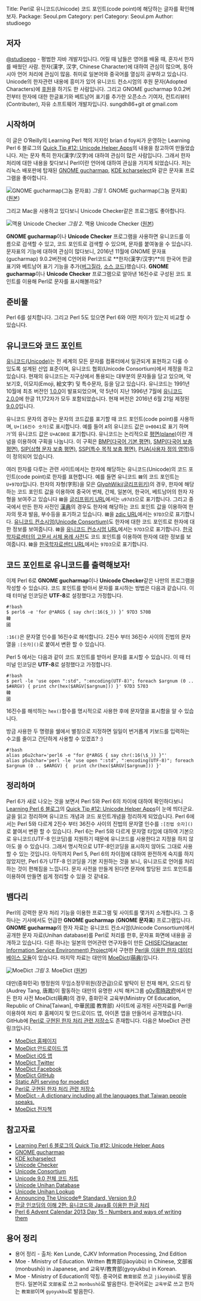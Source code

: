 Title:    Perl로 유니코드(Unicode) 코드 포인트(code point)에 해당하는 글자를 확인해보자.
Package:  Seoul.pm
Category: perl
Category: Seoul.pm
Author:   studioego

저자
-----

[@studioego][twitter-studioego] - 평범한 자바 개발자입니다.
어릴 때 남들은 영어를 배울 때, 혼자서 한자를 배웠던 사람.
한자(漢字, 汉字, Chinese Character)에 대하여 관심이 많으며, 동아시아 언어 처리에 관심이 많음.
취미로 일본어와 중국어를 열심히 공부하고 있습니다.
Unicode의 한자관련 내용에 흥미가 있어 유니코드 컨소시엄의 후원 문자(Adopted Characters)에 [후원][unicode-adoption]을 하기도 한 사람입니다.
그리고 GNOME gucharmap 9.0.2버전부터 한자에 대한 한글표기와 베트남어 표기를 추가한 오픈소스 기여자, 컨트리뷰터(Contributer), 자유 소프트웨어 개발자입니다.
sungdh86+git _at_ gmail.com


시작하며
---------

이 글은 O’Reilly의 Learning Perl 책의 저자인 brian d foy씨가 운영하는 Learning Perl 6 블로그의
[Quick Tip #12: Unicode Helper Apps][home-lp6-quicktip-12]의 내용을 참고하여 만들었습니다.
저는 문자 특히 한자(漢字/汉字)에 대하여 관심이 많은 사람입니다.
그래서 한자 처리에 대한 내용을 찾다보니 Perl이란 언어에 대하여 관심을 가지게 되었습니다.
저는 리눅스 배포판에 탑재된 [GNOME gucharmap][gucharmap], [KDE kcharselect][kcharselect]와 같은 문자표 프로그램을 좋아합니다.

![GNOME gucharmap(그놈 문자표)][img-1-resize]
*그림 1.* GNOME gucharmap(그놈 문자표) ([원본][img-1])

그리고 Mac을 사용하고 있다보니 Unicode Checker같은 프로그램도 좋아합니다.

![맥용 Unicode Checker][img-2-resize]
*그림 2.* 맥용 Unicode Checker ([원본][img-2])

**GNOME gucharmap**이나 **Unicode Checker** 프로그램을 사용하면 유니코드를
이름으로 검색할 수 있고, 코드 포인트로 검색할 수 있으며, 문자를 붙여놓을 수 있습니다.
문자표의 기능에 대하여 관심이 많다보니, 2016년 11월에 GNOME 문자표(gucharmap) 9.0.2버전에
C언어와 Perl코드로 **한자(漢字/汉字)**의 한국어 한글 표기와 베트남어 표기 기능을
추가([버그질라][gucharmap-patch-bug], [소스 코드][gucharmap-patch-source])했습니다.
**GNOME gucharmap**이나 **Unicode Checker** 프로그램으로 알아낸
16진수로 구성된 코드 포인트를 이용해 Perl로 문자를 표시해볼까요?


준비물
-------

Perl 6를 설치합니다.
그리고 Perl 5도 있으면 Perl 6와 어떤 차이가 있는지 비교할 수 있습니다.


유니코드와 코드 포인트
-----------------------

[유니코드(Unicode)][wiki-unicode]는 전 세계의 모든 문자를 컴퓨터에서 일관되게 표현하고 다룰 수 있도록 설계된 산업 표준이며,
유니코드 협회(Unicode Consortium)에서 제정을 하고 있습니다.
현재의 유니코드는 지구상에서 통용되는 대부분의 문자들을 담고 있으며,
악보기호, 이모지(Emoji, 絵文字) 및 특수문자, 등을 담고 있습니다.
유니코드는 1991년 10월에 최초 버전인 [1.0.0][unicode-ver-1.0.0]이 발표되었으며,
약 5년이 지난 1996년 7월에 [유니코드 2.0.0][unicode-ver-2.0.0]에 한글 11,172자가 모두 포함되었습니다.
현재 버전은 2016년 6월 21일 제정된 [9.0.0][unicode-ver-9.0.0]입니다.

유니코드 문자의 경우는 문자의 코드값를 표기할 때 코드 포인트(code point)를 사용하며, `U+[16진수 숫자]`로 표시합니다.
예를 들어 `A`의 유니코드 값은 `U+0041`로 표기 하며 `가`’의 유니코드 값은 `U+AC00로` 표기합니다.
유니코드는 논리적으로 [평면(plane)][wiki-unicode-plane]이란 개념을 이용하여 구획을 나눕니다.
이 구획은 [BMP(다국어 기본 평면)][wiki-unicode-plane-bmp], [SMP(다국어 보충 평면)][wiki-unicode-plane-smp],
[SIP(상형 문자 보충 평면)][wiki-unicode-plane-sip], [SSP(특수 목적 보충 평면)][wiki-unicode-plane-ssp],
[PUA(사용자 정의 영역)][wiki-unicode-plane-pua]등이 정의되어 있습니다.

여러 한자를 다루는 관련 사이트에서는 한자에 해당하는 유니코드(Unicode)의 코드 포인트(code point)로 한자를 표현합니다.
예를 들면 유니코드 `韓`의 코드 포인트는 `U+97D3`입니다.
한자의 자형(字形)을 모은 [GlyphWiki(글리프위키)][glyphwiki]의 경우,
한자에 해당하는 코드 포인트 값을 이용하여 중국어 번체, 간체, 일본어, 한국어, 베트남어의 한자 자형을 보여주고 있습니다
`韓`을 [글리프위키 URL][glyphwiki-u97d3]에서는 `u97d3`으로 표기합니다.
그리고 중국에서 만든 한자 사전인 [漢典][zdic]의 경우도 한자에 해당하는 코드 포인트 값을 이용하여 한자의 뜻과 발음, 부수등을 표기하고 있습니다.
`韓`을 [zdic URL][zdic-u97d3]에서는 `97D3`으로 표기합니다.
[유니코드 컨소시엄(Unicode Consortium)][unicode]도 한자에 대한 코드 포인트로 한자에 대한 정보를 보여줍니다.
`韓`을 [유니코드 컨소시엄 URL][unicode-u97d3]에서는 `97D3`으로 표기합니다.
[한국학자료센터의 고문서 서체 용례 사전][kostma-segment]도 코드 포인트를 이용하여 한자에 대한 정보를 보여줍니다.
`韓`을 [한국학자료센터 URL][kostma-segment-u97d3]에서는 `97D3`으로 표기합니다.


코드 포인트로 유니코드를 출력해보자!
-------------------------------------

이제 Perl 6로 **GNOME gucharmap**이나 **Unicode Checker**같은 나만의 프로그램을 작성할 수 있습니다.
코드 포인트를 받아서 문자를 표시하는 방법은 다음과 같습니다.
이 때 터미널 인코딩은 **UTF-8**로 설정했다고 가정합니다.

    #!bash
    $ perl6 -e 'for @*ARGS { say chr(:16($_)) }’ 97D3 570B
    韓
    國

`:16()`은 문자열 인수를 16진수로 해석합니다.
2진수 부터 36진수 사이의 진법의 문자열을 `:[숫자]()`로 붙여서 변환 할 수 있습니다.

Perl 5 에서는 다음과 같이 코드 포인트를 받아서 문자를 표시할 수 있습니다.
이 때 터미널 인코딩은 **UTF-8**로 설정했다고 가정합니다.

    #!bash
    $ perl -le 'use open ":std", ":encoding(UTF-8)"; foreach $argnum (0 .. $#ARGV) { print chr(hex($ARGV[$argnum])) }' 97D3 5703
    韓
    國

16진수를 해석하는 `hex()`함수를 명시적으로 사용한 후에 문자열을 표시함을 알 수 있습니다.

방금 사용한 두 명령을 쉘에서 별칭으로 지정하면
일일이 번거롭게 키보드를 입력하는 수고를 줄이고 간단하게 사용할 수 있겠죠? :)

    #!bash
    alias p6u2char='perl6 -e "for @*ARGS { say chr(:16(\$_)) }"'
    alias p5u2char='perl -le 'use open ":std", ":encoding(UTF-8)"; foreach $argnum (0 .. $#ARGV) {  print chr(hex($ARGV[$argnum])) }'


정리하며
---------

Perl 6가 새로 나오는 것을 보면서 Perl 5와 Perl 6의 차이에 대하여 확인하다보니
[Learning Perl 6 블로그][home-lp6]의 [Quick Tip #12: Unicode Helper Apps][home-lp6-quicktip-12]이 눈에 띄더군요.
글을 읽고 정리하며 유니코드 개념과 코드 포인트개념을 정리하게 되었습니다.
Perl 6에서는 Perl 5와 다르게 2진수 부터 36진수 사이의 진법의 문자열 인수를 `:[진법 숫자]()`로 붙여서 변환 할 수 있습니다.
Perl 6는 Perl 5와 다르게 문자열 타입에 대하여 기본으로 유니코드(UTF-8 인코딩)를 지원하기 때문에
유니코드를 사용한다고 지정을 하지 않아도 쓸 수 있습니다.
그래서 명시적으로 UTF-8인코딩을 표시하지 않아도 그대로 사용 할 수 있는 것입니다.
아직까지 Perl 5, Perl 6의 차이점에 대하여 완전하게 숙지를 하지 않았지만,
Perl 6가 UTF-8 인코딩을 기본 지원하는 것을 보니, 유니코드로 언어를 처리하는 것이 편해짐을 느낍니다.
문자 사전을 만들게 된다면 문자에 할당된 코드 포인트를 이용하여 만들면 쉽게 정리할 수 있을 것 같네요.


뱀다리
-------

Perl의 강력한 문자 처리 기능을 이용한 프로그램 및 사이트를 몇가지 소개합니다.
그 중 하나는 기사에서도 언급한 **GNOME gucharmap** (**GNOME 문자표**) 프로그램입니다.
**GNOME gucharmap**의 한자 자료는 유니코드 컨소시엄(Unicode Consortium)에서
공개한 문자 자료(Unihan database)를 Perl로 처리를 한후, 문자표 화면에 내용을 공개하고 있습니다.
다른 하나는 일본의 언어관련 연구자들이 만든 [CHISE(CHaracter Information Service Environment) Project][chise]에서
구현한 [Perl을 이용한 한자 데이터베이스 모듈][chise-perl]이 있습니다.
마지막 차료는 대만의 [MoeDict(萌典)][moedict]입니다.

![MoeDict][img-3-resize]
*그림 3.* MoeDict ([원본][img-3])

대만(중화민국) 행정원의 무임소정무위원(장관급)으로 발탁이 된 천재 해커, 오드리 탕(Audrey Tang, 唐鳳)이 활동하는
대만의 유명한 시빅 해커그룹 [g0v零時政府][g0v]에서 만든 한자 사전 MoeDict(萌典)의 경우,
중화민국 교육부(Ministry Of Education, Republic of China[Taiwan], 中華民國 教育部) 사이트에 공개된 사전자료를
Perl을 이용하여 처리 후 홈페이지 및 안드로이드 앱, 아이폰 앱을 만들어서 공개했습니다.
GitHub에 [Perl로 구현된 한자 처리 관련 저장소][moedict-github-data-csld]도 존재합니다.
다음은 MoeDict 관련 링크입니다.

- [MoeDict 홈페이지][moedict]
- [MoeDict 안드로이드 앱][moedict-android]
- [MoeDict iOS 앱][moedict-ios]
- [MoeDict Twitter][moedict-twitter]
- [MoeDict Facebook][moedict-facebook]
- [MoeDict GitHub][moedict-github]
- [Static API serving for moedict][moedict-github-moedict.tw]
- [Perl로 구현된 한자 처리 관련 저장소][moedict-github-data-csld]
- [MoeDict - A dictionary including all the languages that Taiwan people speaks.][moedict-youtube]
- [MoeDict 전자책][moedict-github-epub]


참고자료
---------

- [Learning Perl 6 블로그의 Quick Tip #12: Unicode Helper Apps][home-lp6-quicktip-12]
- [GNOME gucharmap][gucharmap]
- [KDE kcharselect][kcharselect]
- [Unicode Checker][unicode-checker]
- [Unicode Consortium][unicode]
- [Unicode 9.0 전체 코드 차트][unicode-charts]
- [Unicode Unihan Database][unicode-tr38]
- [Unicode Unihan Lookup][unicode-charts-unihan]
- [Announcing The Unicode® Standard, Version 9.0][unicode-blog-unicode-90]
- [한글 인코딩의 이해 2편: 유니코드와 Java를 이용한 한글 처리][naver-helloworld-unicode]
- [Perl 6 Advent Calendar 2013 Day 15 - Numbers and ways of writing them][perl6-advent-2013-12-15]


용어 정리
----------

- 용어 정리 - 출처: Ken Lunde, CJKV Information Processing, 2nd Edition
- Moe - Ministry of Education. Written 教育部(jiàoyùbù) in Chinese, 文部省(monbushō) in Japanese, and 교육부/教育部(gyoyukbu) in Korean.
- Moe - Ministry of Education의 약칭. 중국어로 `教育部`로 쓰고 `jiàoyùbù`로 발음한다.
  일본어로 `文部省`로 쓰고 `monbushō`로 발음한다.
  한국어로는 `교육부`로 쓰고 한자는 `教育部`이며 `gyoyukbu`로 발음한다.


[img-1]:                        2016-12-07-1.png
[img-2]:                        2016-12-07-2.png
[img-3]:                        2016-12-07-3.jpg

[img-1-resize]:                 2016-12-07-1_r.png
[img-2-resize]:                 2016-12-07-2_r.png
[img-3-resize]:                 2016-12-07-3_r.jpg

[chise-perl]:                   http://www.chise.org/perl/index.html
[chise]:                        http://www.chise.org/
[g0v]:                          http://g0v.tw/en-US/
[glyphwiki-u97d3]:              http://ko.glyphwiki.org/wiki/u97d3
[glyphwiki]:                    http://ko.glyphwiki.org
[gucharmap-patch-bug]:          https://bugzilla.gnome.org/show_bug.cgi?id=773380
[gucharmap-patch-source]:       https://github.com/GNOME/gucharmap/commit/b3614d114bc2158f8e5c4b98797019f3a71d0ba7
[gucharmap]:                    https://wiki.gnome.org/action/show/Apps/Gucharmap
[home-lp6-quicktip-12]:         https://www.learningperl6.com/2016/11/27/quick-tip-12-unicode-helper-apps/
[home-lp6]:                     https://www.learningperl6.com/
[home-perlbrew]:                http://perlbrew.pl/
[kcharselect]:                  https://utils.kde.org/projects/kcharselect/
[kostma-segment-u97d3]:         http://www.kostma.net/segment/segmentList.aspx?unicode=97D3
[kostma-segment]:               http://www.kostma.net/segment/segmentList.aspx
[moedict-android]:              https://goo.gl/MOJVjg
[moedict-facebook]:             https://www.facebook.com/MoeDict/
[moedict-github-data-csld]:     https://github.com/g0v/moedict-data-csld
[moedict-github-epub]:          https://github.com/g0v/moedict-epub
[moedict-github-moedict.tw]:    https://github.com/g0v/moedict.tw
[moedict-github]:               https://github.com/g0v
[moedict-ios]:                  https://goo.gl/rvK7D
[moedict-twitter]:              https://twitter.com/moedict
[moedict-youtube]:              https://www.youtube.com/watch?v=FZTWuMrE4Dg
[moedict]:                      https://moedict.tw/
[naver-helloworld-unicode]:     http://d2.naver.com/helloworld/76650
[perl6-advent-2013-12-15]:      https://perl6advent.wordpress.com/2013/12/15/day-15-numbers-and-ways-of-writing-them/
[twitter-studioego]:            http://twitter.com/#!/studioego
[unicode-adoption]:             http://www.unicode.org/consortium/adopted-characters.html#b5FB7
[unicode-blog-unicode-90]:      http://blog.unicode.org/2016/06/announcing-unicode-standard-version-90.html
[unicode-charts-unihan]:        http://www.unicode.org/charts/unihan.html
[unicode-charts]:               http://www.unicode.org/charts/
[unicode-checker]:              https://earthlingsoft.net/UnicodeChecker/
[unicode-tr38]:                 http://www.unicode.org/reports/tr38/
[unicode-u97d3]:                http://www.unicode.org/cgi-bin/GetUnihanData.pl?codepoint=97D3
[unicode-ver-1.0.0]:            http://www.unicode.org/versions/Unicode1.0.0/
[unicode-ver-2.0.0]:            http://www.unicode.org/versions/Unicode2.0.0/
[unicode-ver-9.0.0]:            http://unicode.org/versions/Unicode9.0.0/
[unicode]:                      http://www.unicode.org
[wiki-unicode-plane-bmp]:       https://en.wikipedia.org/wiki/Plane_(Unicode)#Basic_Multilingual_Plane
[wiki-unicode-plane-pua]:       https://en.wikipedia.org/wiki/Private_Use_Areas#Private_Use_Areas
[wiki-unicode-plane-sip]:       https://en.wikipedia.org/wiki/Plane_(Unicode)#Supplementary_Ideographic_Plane
[wiki-unicode-plane-smp]:       https://en.wikipedia.org/wiki/Plane_(Unicode)#Supplementary_Multilingual_Plane
[wiki-unicode-plane-ssp]:       https://en.wikipedia.org/wiki/Plane_(Unicode)#Supplementary_Special-purpose_Plane
[wiki-unicode-plane]:           https://en.wikipedia.org/wiki/Plane_(Unicode)
[wiki-unicode]:                 https://en.wikipedia.org/wiki/Unicode
[zdic-u97d3]:                   http://www.zdic.net/z/27/js/97D3.htm
[zdic]:                         http://www.zdic.net/
